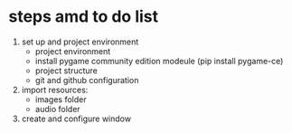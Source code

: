 
# steps amd to do list
1. set up and project environment
    - project environment
    - install pygame community edition modeule (pip install pygame-ce)
    - project structure
    - git and github configuration
2. import resources:
    - images folder
    - audio folder
3. create and configure window